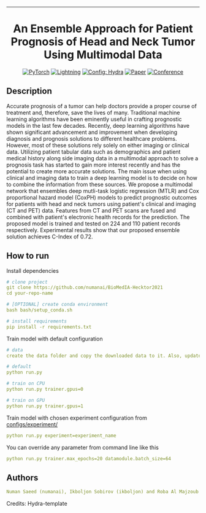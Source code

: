
---

<div align="center">

# An Ensemble Approach for Patient Prognosis of Head and Neck Tumor Using Multimodal Data

<a href="https://pytorch.org/get-started/locally/"><img alt="PyTorch" src="https://img.shields.io/badge/PyTorch-ee4c2c?logo=pytorch&logoColor=white"></a>
<a href="https://pytorchlightning.ai/"><img alt="Lightning" src="https://img.shields.io/badge/-Lightning-792ee5?logo=pytorchlightning&logoColor=white"></a>
<a href="https://hydra.cc/"><img alt="Config: Hydra" src="https://img.shields.io/badge/Config-Hydra-89b8cd"></a>
[![Paper](http://img.shields.io/badge/paper-arxiv.1001.2234-B31B1B.svg)](https://www.nature.com/articles/nature14539)
[![Conference](http://img.shields.io/badge/AnyConference-year-4b44ce.svg)](https://papers.nips.cc/paper/2020)

</div>

## Description
Accurate prognosis of a tumor can help doctors provide a proper course of treatment and, therefore, save the lives of many. Traditional machine learning algorithms have been eminently useful in crafting prognostic models in the last few decades. Recently, deep learning algorithms have shown significant advancement and improvement when developing diagnosis and prognosis solutions to different healthcare problems. However, most of these solutions rely solely on either imaging or clinical data. Utilizing patient tabular data such as demographics and patient medical history along side imaging data in a multimodal approach to solve a prognosis task has started to gain more interest recently and has the potential to create more accurate solutions. The main issue when using clinical and imaging data to train a deep learning model is to decide on how to combine the information from these sources. We propose a multimodal network that ensembles deep mutli-task logistic regression (MTLR) and Cox proportional hazard model (CoxPH) models to predict prognostic outcomes for patients with head and neck tumors using patient's clinical and imaging (CT and PET) data. Features from CT and PET scans are fused and combined with patient's electronic health records for the prediction. The proposed model is trained and tested on 224 and 110 patient records respectively. Experimental results show that our proposed ensemble solution achieves C-Index of 0.72. 

## How to run
Install dependencies
```yaml
# clone project
git clone https://github.com/numanai/BioMedIA-Hecktor2021
cd your-repo-name

# [OPTIONAL] create conda environment
bash bash/setup_conda.sh

# install requirements
pip install -r requirements.txt
```

Train model with default configuration
```yaml
# data
create the data folder and copy the downloaded data to it. Also, update all the data paths in the config files. 

# default
python run.py

# train on CPU
python run.py trainer.gpus=0

# train on GPU
python run.py trainer.gpus=1
```

Train model with chosen experiment configuration from [configs/experiment/](configs/experiment/)
```yaml
python run.py experiment=experiment_name
```

You can override any parameter from command line like this
```yaml
python run.py trainer.max_epochs=20 datamodule.batch_size=64
```

## Authors
```yaml
Numan Saeed (numanai), Ikboljon Sobirov (ikboljon) and Roba Al Majzoub (musk007)
```

Credits: Hydra-template

<br>
